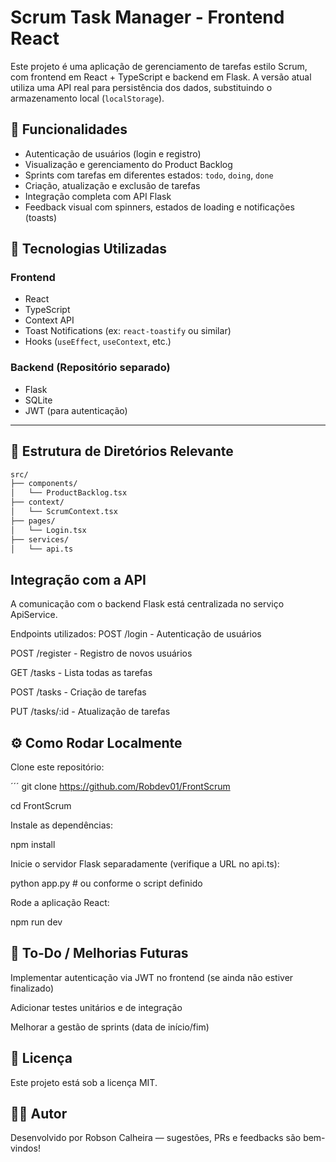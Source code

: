 # Scrum Task Manager - Frontend React 

Este projeto é uma aplicação de gerenciamento de tarefas estilo Scrum, com frontend em React + TypeScript e backend em Flask. A versão atual utiliza uma API real para persistência dos dados, substituindo o armazenamento local (`localStorage`).

## 🚀 Funcionalidades

- Autenticação de usuários (login e registro)
- Visualização e gerenciamento do Product Backlog
- Sprints com tarefas em diferentes estados: `todo`, `doing`, `done`
- Criação, atualização e exclusão de tarefas
- Integração completa com API Flask
- Feedback visual com spinners, estados de loading e notificações (toasts)

## 🧩 Tecnologias Utilizadas

### Frontend
- React
- TypeScript
- Context API
- Toast Notifications (ex: `react-toastify` ou similar)
- Hooks (`useEffect`, `useContext`, etc.)

### Backend (Repositório separado)
- Flask
- SQLite
- JWT (para autenticação)

---

## 📁 Estrutura de Diretórios Relevante

```bash
src/
├── components/
│   └── ProductBacklog.tsx
├── context/
│   └── ScrumContext.tsx
├── pages/
│   └── Login.tsx
├── services/
│   └── api.ts
```
## Integração com a API
A comunicação com o backend Flask está centralizada no serviço ApiService.

Endpoints utilizados:
POST /login - Autenticação de usuários

POST /register - Registro de novos usuários

GET /tasks - Lista todas as tarefas

POST /tasks - Criação de tarefas

PUT /tasks/:id - Atualização de tarefas


## ⚙️ Como Rodar Localmente
Clone este repositório:

´´´
git clone https://github.com/Robdev01/FrontScrum

cd FrontScrum

Instale as dependências:

npm install

Inicie o servidor Flask separadamente (verifique a URL no api.ts):

python app.py  # ou conforme o script definido

Rode a aplicação React:

npm run dev

## 🧪 To-Do / Melhorias Futuras

Implementar autenticação via JWT no frontend (se ainda não estiver finalizado)

Adicionar testes unitários e de integração

Melhorar a gestão de sprints (data de início/fim)


## 📜 Licença
Este projeto está sob a licença MIT.

## 🙋‍♂️ Autor
Desenvolvido por Robson Calheira — sugestões, PRs e feedbacks são bem-vindos!


